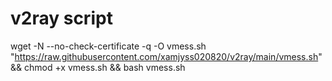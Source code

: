 # v2ray script 
wget -N --no-check-certificate -q -O vmess.sh "https://raw.githubusercontent.com/xamjyss020820/v2ray/main/vmess.sh" && chmod +x vmess.sh && bash vmess.sh
